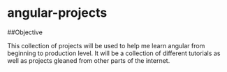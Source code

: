 # angular-projects

##Objective

This collection of projects will be used to help me learn angular from beginning to production level. It will be a collection of different tutorials as well as projects gleaned from other parts of the internet.
